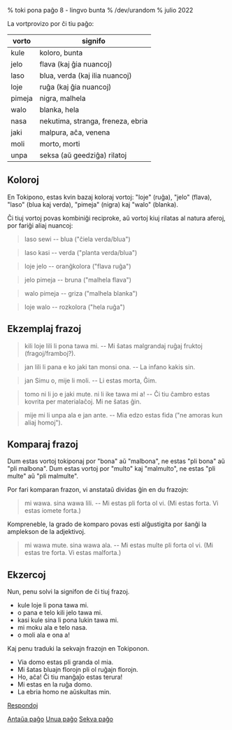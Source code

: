 % toki pona paĝo 8 - lingvo bunta
% /dev/urandom
% julio 2022

La vortprovizo por ĉi tiu paĝo:

| vorto | signifo                          |
|-------|----------------------------------|
| kule  | koloro, bunta                    |
| jelo  | flava (kaj ĝia nuancoj)          |
| laso  | blua, verda (kaj ilia nuancoj)   |
| loje  | ruĝa (kaj ĝia nuancoj)           |
| pimeja| nigra, malhela                   |
| walo  | blanka, hela                     |
| nasa  | nekutima, stranga, freneza, ebria|
| jaki  | malpura, aĉa, venena             |
| moli  | morto, morti                     |
| unpa  | seksa (aŭ geedziĝa) rilatoj      |

## Koloroj

En Tokipono, estas kvin bazaj koloraj vortoj: "loje" (ruĝa), "jelo" (flava),
"laso" (blua kaj verda), "pimeja" (nigra) kaj "walo" (blanka).

Ĉi tiuj vortoj povas kombiniĝi reciproke, aŭ vortoj kiuj rilatas al natura
aferoj, por fariĝi aliaj nuancoj:

> laso sewi -- blua ("ĉiela verda/blua")

> laso kasi -- verda ("planta verda/blua")

> loje jelo -- oranĝkolora ("flava ruĝa")

> jelo pimeja -- bruna ("malhela flava")

> walo pimeja -- griza ("malhela blanka")

> loje walo -- rozkolora ("hela ruĝa")

## Ekzemplaj frazoj

> kili loje lili li pona tawa mi. -- Mi ŝatas malgrandaj ruĝaj fruktoj (fragoj/framboj?).

> jan lili li pana e ko jaki tan monsi ona. -- La infano kakis sin.

> jan Simu o, mije li moli. -- Li estas morta, Ĝim.

> tomo ni li jo e jaki mute. ni li ike tawa mi a! -- Ĉi tiu ĉambro estas kovrita per
> materialaĉoj. Mi ne ŝatas ĝin.

> mije mi li unpa ala e jan ante. -- Mia edzo estas fida ("ne amoras kun aliaj homoj").

## Komparaj frazoj

Dum estas vortoj tokiponaj por "bona" aŭ "malbona", ne estas "pli bona" aŭ
"pli malbona". Dum estas vortoj por "multo" kaj "malmulto", ne estas "pli multe" aŭ
"pli malmulte".

Por fari komparan frazon, vi anstataŭ dividas ĝin en du frazojn:

> mi wawa. sina wawa lili. -- Mi estas pli forta ol vi. (Mi estas forta.
> Vi estas iomete forta.)

Kompreneble, la grado de komparo povas esti alĝustigita por ŝanĝi la amplekson
de la adjektivoj.

> mi wawa mute. sina wawa ala. -- Mi estas multe pli forta ol vi. (Mi estas tre forta.
> Vi estas malforta.)

## Ekzercoj

Nun, penu solvi la signifon de ĉi tiuj frazoj.

* kule loje li pona tawa mi.
* o pana e telo kili jelo tawa mi. 
* kasi kule sina li pona lukin tawa mi.
* mi moku ala e telo nasa.
* o moli ala e ona a!

Kaj penu traduki la sekvajn frazojn en Tokiponon.

* Via domo estas pli granda ol mia.
* Mi ŝatas bluajn florojn pli ol ruĝajn florojn.
* Ho, aĉa! Ĉi tiu manĝaĵo estas terura!
* Mi estas en la ruĝa domo.
* La ebria homo ne aŭskultas min.

[Respondoj](answers.html#p8)

[Antaŭa paĝo](7.html) [Unua paĝo](index.html) [Sekva paĝo](9.html)
